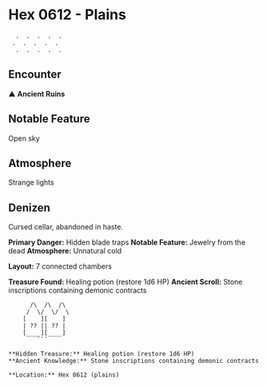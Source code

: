 # Hex 0612 - Plains
```
  .  .  .  .  .
 .  .  .  .  .
  .  .  .  .  .
```

## Encounter

▲ **Ancient Ruins**

## Notable Feature

Open sky

## Atmosphere

Strange lights

## Denizen

Cursed cellar, abandoned in haste.

**Primary Danger:** Hidden blade traps
**Notable Feature:** Jewelry from the dead
**Atmosphere:** Unnatural cold

**Layout:** 7 connected chambers

**Treasure Found:** Healing potion (restore 1d6 HP)
**Ancient Scroll:** Stone inscriptions containing demonic contracts


```
      /\  /\  /\
     /  \/  \/  \
    [    ][    ]
    | ?? || ?? |
    [____][____]
        ```

**Hidden Treasure:** Healing potion (restore 1d6 HP)
**Ancient Knowledge:** Stone inscriptions containing demonic contracts

**Location:** Hex 0612 (plains)
